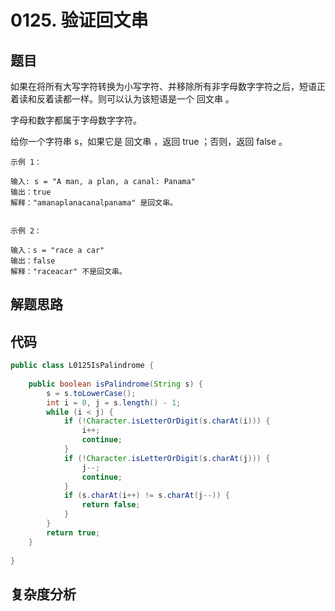 # 0125. 验证回文串

## 题目
如果在将所有大写字符转换为小写字符、并移除所有非字母数字字符之后，短语正着读和反着读都一样。则可以认为该短语是一个 回文串 。

字母和数字都属于字母数字字符。

给你一个字符串 s，如果它是 回文串 ，返回 true ；否则，返回 false 。



```
示例 1：

输入: s = "A man, a plan, a canal: Panama"
输出：true
解释："amanaplanacanalpanama" 是回文串。


示例 2：

输入：s = "race a car"
输出：false
解释："raceacar" 不是回文串。
```

## 解题思路


## 代码
```java
public class L0125IsPalindrome {
        
    public boolean isPalindrome(String s) {
        s = s.toLowerCase();
        int i = 0, j = s.length() - 1;
        while (i < j) {
            if (!Character.isLetterOrDigit(s.charAt(i))) {
                i++;
                continue;
            }
            if (!Character.isLetterOrDigit(s.charAt(j))) {
                j--;
                continue;
            }
            if (s.charAt(i++) != s.charAt(j--)) {
                return false;
            }
        }
        return true;
    }
    
}
```

## 复杂度分析

